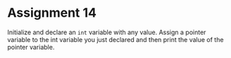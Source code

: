 # Assignment 14
Initialize and declare an `int` variable with any value. Assign a pointer variable to the int variable
you just declared and then print the value of the pointer variable.
